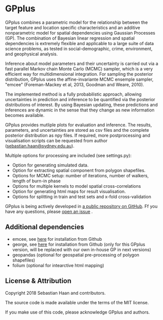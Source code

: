 # GPplus
GPplus combines a parametric model for the relationship between the target feature and location specific characteristics and an additive nonparametric model for spatial dependencies using Gaussian Processes (GP). The combination of Bayesian linear regression and spatial dependencies is extremely flexible and applicable to a large suite of data science problems, as tested in social-demographic, crime, environment, and geophysical analysis. 

Inference about model parameters and their uncertainty is carried out via a fast parallel Markov chain Monte Carlo (MCMC) sampler, which is a very efficient way for multidimensional integration. For sampling the posterior distribution, GPplus uses the affine-invariante MCMC ensemple sampler, "emcee" (Foreman-Mackey et al, 2013, Goodman and Weare, 2010).

The implemented method is a fully probabilistic approach, allowing uncertainties in prediction and inference to be quantified via the posterior distributions of interest. By using Bayesian updating, these predictions and inferences are dynamic in the sense that they change as new information becomes available. 

GPplus provides mutliple plots for evaluation and inference. The results, parameters, and uncertainties are stored as csv files and the complete posterior distribution as npy files. If required, more postprocessing and visualisation scripts can be requested from author (sebastian.haan@sydney.edu.au).

Multiple options for processing are included (see settings.py):
 * Option for generating simulated data.
 * Option for extracting spatial component from polygon shapefiles.
 * Options for MCMC setup: number of iterations, number of walkers, length of burn-in phase
 * Options for multiple kernels to model spatial cross-correlations
 * Option for generating html maps for result visualisation.
 * Options for splitting in train and test sets and x-fold cross-validation

GPplus is being actively developed in [a public repository on GitHub](https://github.com/sebhaan/GPplus). Ff you have any questions, please [open an issue](https://github.com/sebhaan/GPplus/issues) .

Additional dependencies
---------------------

* emcee, see [here](https://github.com/dfm/emcee.git) for installation from Github
* george, see [here](https://github.com/dfm/george.git) for installation from Github (only for this GPplus version, will be replaced with our own in-house GP in next versions)
* geopandas (optional for geospatial pre-processing of polygon shapefiles)
* folium (optional for intearctive html mapping)

License & Attribution
---------------------

Copyright 2018 Sebastian Haan and contributors.

The source code is made available under the terms of the MIT license.

If you make use of this code, please acknowledge GPplus and authors.
